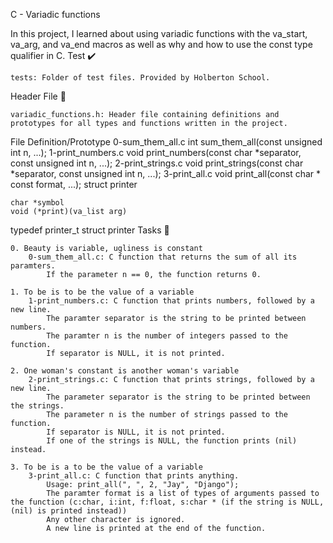 C - Variadic functions

In this project, I learned about using variadic functions with the va_start, va_arg, and va_end macros as well as why and how to use the const type qualifier in C.
Test ✔️

    tests: Folder of test files. Provided by Holberton School.

Header File 📁

    variadic_functions.h: Header file containing definitions and prototypes for all types and functions written in the project.

File 	Definition/Prototype
0-sum_them_all.c 	int sum_them_all(const unsigned int n, ...);
1-print_numbers.c 	void print_numbers(const char *separator, const unsigned int n, ...);
2-print_strings.c 	void print_strings(const char *separator, const unsigned int n, ...);
3-print_all.c 	void print_all(const char * const format, ...);
struct printer 	

    char *symbol
    void (*print)(va_list arg)

typedef printer_t 	struct printer
Tasks 📃

    0. Beauty is variable, ugliness is constant
        0-sum_them_all.c: C function that returns the sum of all its paramters.
            If the parameter n == 0, the function returns 0.

    1. To be is to be the value of a variable
        1-print_numbers.c: C function that prints numbers, followed by a new line.
            The paramter separator is the string to be printed between numbers.
            The paramter n is the number of integers passed to the function.
            If separator is NULL, it is not printed.

    2. One woman's constant is another woman's variable
        2-print_strings.c: C function that prints strings, followed by a new line.
            The parameter separator is the string to be printed between the strings.
            The parameter n is the number of strings passed to the function.
            If separator is NULL, it is not printed.
            If one of the strings is NULL, the function prints (nil) instead.

    3. To be is a to be the value of a variable
        3-print_all.c: C function that prints anything.
            Usage: print_all(", ", 2, "Jay", "Django");
            The paramter format is a list of types of arguments passed to the function (c:char, i:int, f:float, s:char * (if the string is NULL, (nil) is printed instead))
            Any other character is ignored.
            A new line is printed at the end of the function.
